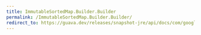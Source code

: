```yaml
---
title: ImmutableSortedMap.Builder.Builder
permalink: /ImmutableSortedMap.Builder.Builder/
redirect_to: https://guava.dev/releases/snapshot-jre/api/docs/com/google/common/collect/ImmutableSortedMap.Builder.html#Builder-java.util.Comparator-
---
```

